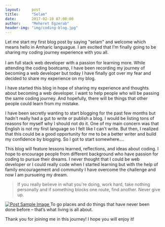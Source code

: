 ```yaml
---
layout:     post
title:      "Selam"
date:       2017-02-10 07:00:00
author:     "Meheret Egzerab"
header-img: "img/coding-blog.jpg"
---
```


<p>Let me start my first blog post by saying "selam" and welcome which means hello in Amharic languague. I am excited that I'm finally going to be sharing my coding journey experience with you all.<br><br> I am full stack web developer with a passion for learning more. While attending the coding bootcamp, I have been recording my journey of becoming a web developer but today I have finally got over my fear and decided to share my experience on my blog.  </p>

<p>I have started this blog in hope of sharing my experience and thoughts about becoming a web developer. I want to help people who will be passing the same coding journey. And hopefully, there will be things that other people could learn from my mistake. </p>

<p>I have been secretly wanting to start blogging for the past few months but hadn't really had a gut to write or publish a blog. I would be listing tons of reasons for myself why I should not do it. One of my main concern was that English is not my first language so I felt like I can't write.  But then, I realized that this could be a good opportunity for me to be a better writer and build my confidence by blogging. So I got to start somewhere....</p>

<p>This blog will feature lessons learned, reflections, and ideas about coding. I hope to encourage people from different background who have passion for coding to pursue their dreams. I never thought that I could be web developer or I could really code when I started learning but with the help of family encouragement and community I have overcome the challenge and now I am pursueing my dream.</p>


<blockquote>If you really believe in what you're doing, work hard, take nothing personally and if something blocks one route, find another. Never give up.</blockquote>

<a href="#">
    <img src="{{ site.baseurl }}/img/journey-blog.jpg" alt="Post Sample Image">
</a>
<span class="caption text-muted">To go places and do things that have never been done before – that’s what living is all about.</span>

<p>Thank you for joining me in this journey! I hope you will enjoy it! </p>
